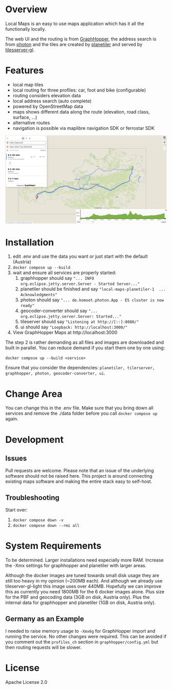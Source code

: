 # Overview

Local Maps is an easy to use maps application which has it all the functionally locally.

The web UI and the routing is from [GraphHopper](https://github.com/graphhopper/graphhopper), the address search
is from [photon](https://github.com/komoot/photon/) and the tiles are created by 
[planetiler](https://github.com/onthegomap/planetiler) and served by [tilesserver-gl](https://github.com/maptiler/tileserver-gl/).

# Features

 * local map tiles
 * local routing for three profiles: car, foot and bike (configurable)
 * routing considers elevation data
 * local address search (auto complete)
 * powered by OpenStreetMap data
 * maps shows different data along the route (elevation, road class, surface, ...)
 * alternative routes
 * navigation is possible via maplibre navigation SDK or ferrostar SDK

[![GraphHopper Maps](./dev/screenshot.png)](https://graphhopper.com/maps)

# Installation

1. edit .env and use the data you want or just start with the default (Austria)
2. `docker compose up --build` 
3. wait and ensure all services are properly started:
   1. graphhopper should say `"... INFO org.eclipse.jetty.server.Server - Started Server..."`
   2. planetiler should be finished and say `"local-maps-planetiler-1  ... Acknowledgments"`
   3. photon should say `"... de.komoot.photon.App - ES cluster is now ready"`
   4. geocoder-converter should say `"... org.eclipse.jetty.server.Server: Started..."`
   5. tileserver should say `"Listening at http://[::]:8080/"`
   6. ui should say `"Loopback: http://localhost:3000/"`
4. View GraphHopper Maps at http://localhost:3000

The step 2 is rather demanding as all files and images are downloaded and built in
parallel. You can reduce demand if you start them one by one using:

`docker compose up --build <service>`

Ensure that you consider the dependencies: `planetiler, tilerserver, graphhopper, photon, geocoder-converter, ui`.

# Change Area

You can change this in the .env file. Make sure that you bring down all
services and remove the ./data folder before you call `docker compose up`
again.

# Development

## Issues

Pull requests are welcome. Please note that an issue of the underlying
software should not be raised here. This project is around connecting
existing maps software and making the entire stack easy to self-host.

## Troubleshooting

Start over:

1. `docker compose down -v`
2. `docker compose down --rmi all`

# System Requirements

To be determined. Larger installations need especially more RAM. Increase
the -Xmx settings for graphhopper and planetiler with larger areas.

Although the docker images are tuned towards small disk usage they are
still too heavy in my opinion (~200MB each). And although we already
use tileserver-gl-light this image uses over 440MB. Hopefully we can improve
this as currently you need 1800MB for the 6 docker images alone. Plus size
for the PBF and geocoding data (3GB on disk, Austria only). Plus the internal 
data for graphhopper and planetiler (1GB on disk, Austria only).

## Germany as an Example

I needed to raise memory usage to `-Xmx6g` for GraphHopper import and running the
service. No other changes were required. This can be avoided if you
comment out the `profiles_ch` section in `graphhopper/config.yml` but then
routing requests will be slower.

# License

Apache License 2.0 